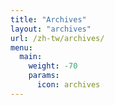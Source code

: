 ```yaml
---
title: "Archives"
layout: "archives"
url: /zh-tw/archives/
menu:
  main:
    weight: -70
    params: 
      icon: archives
---
```


